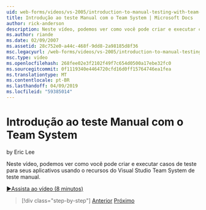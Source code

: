 ```yaml
---
uid: web-forms/videos/vs-2005/introduction-to-manual-testing-with-team-system
title: Introdução ao teste Manual com o Team System | Microsoft Docs
author: rick-anderson
description: Neste vídeo, podemos ver como você pode criar e executar casos de teste para seus aplicativos usando o recursos do Siste de equipe do Visual Studio de teste manual...
ms.author: riande
ms.date: 02/09/2007
ms.assetid: 28c752e0-a44c-468f-9dd8-2a98185d8f36
msc.legacyurl: /web-forms/videos/vs-2005/introduction-to-manual-testing-with-team-system
msc.type: video
ms.openlocfilehash: 268fee02e3f2102f49f7c654d0500a17ebe32fc0
ms.sourcegitcommit: 0f1119340e4464720cfd16d0ff15764746ea1fea
ms.translationtype: MT
ms.contentlocale: pt-BR
ms.lasthandoff: 04/09/2019
ms.locfileid: "59385014"
---
```

# <a name="introduction-to-manual-testing-with-team-system"></a>Introdução ao teste Manual com o Team System

by Eric Lee

Neste vídeo, podemos ver como você pode criar e executar casos de teste para seus aplicativos usando o recursos do Visual Studio Team System de teste manual.

[&#9654;Assista ao vídeo (8 minutos)](https://channel9.msdn.com/Blogs/ASP-NET-Site-Videos/introduction-to-manual-testing-with-team-system)

> [!div class="step-by-step"]
> [Anterior](introduction-to-load-testing-web-applications-with-team-system.md)
> [Próximo](introduction-to-managing-and-running-tests-with-team-system.md)
